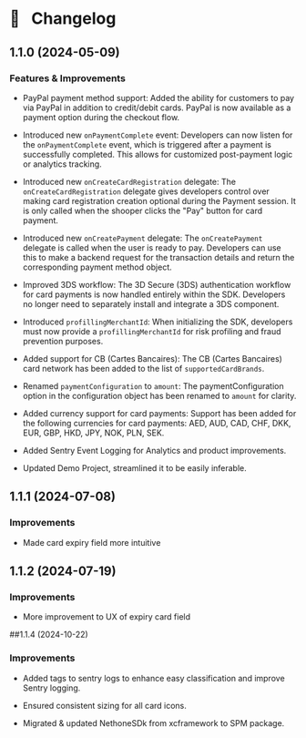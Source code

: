 # 🔀 &nbsp; Changelog

## 1.1.0 (2024-05-09)

### Features & Improvements
  
 * PayPal payment method support: Added the ability for customers to pay via PayPal in addition to credit/debit cards. PayPal is now available as a payment option during the checkout flow.
    
 * Introduced new `onPaymentComplete` event: Developers can now listen for the `onPaymentComplete` event, which is triggered after a payment is successfully completed. This allows for customized post-payment logic or analytics tracking.
    
* Introduced new `onCreateCardRegistration` delegate: The `onCreateCardRegistration` delegate gives developers control over making card registration creation optional during the Payment session. It is only called when the shooper clicks the "Pay" button for card payment.
    
* Introduced new `onCreatePayment` delegate: The `onCreatePayment` delegate is called when the user is ready to pay. Developers can use this to make a backend request for the transaction details and return the corresponding payment method object.
    
* Improved 3DS workflow: The 3D Secure (3DS) authentication workflow for card payments is now handled entirely within the SDK. Developers no longer need to separately install and integrate a 3DS component.
    
* Introduced `profillingMerchantId`: When initializing the SDK, developers must now provide a `profillingMerchantId` for risk profiling and fraud prevention purposes.
    
* Added support for CB (Cartes Bancaires): The CB (Cartes Bancaires) card network has been added to the list of `supportedCardBrands`.
    
* Renamed `paymentConfiguration` to `amount`: The paymentConfiguration option in the configuration object has been renamed to `amount` for clarity.

* Added currency support for card payments: Support has been added for the following currencies for card payments: AED, AUD, CAD, CHF, DKK, EUR, GBP, HKD, JPY, NOK, PLN, SEK.

* Added Sentry Event Logging for Analytics and product improvements.

* Updated Demo Project, streamlined it to be easily inferable.


## 1.1.1 (2024-07-08)

### Improvements

* Made card expiry field more intuitive

## 1.1.2 (2024-07-19)

### Improvements

* More improvement to UX of expiry card field

##1.1.4 (2024-10-22)

### Improvements

* Added tags to sentry logs to enhance easy classification and improve Sentry logging.

* Ensured consistent sizing for all card icons.

* Migrated & updated NethoneSDk from xcframework to SPM package.

